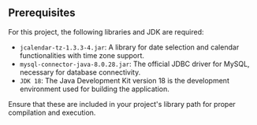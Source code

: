 ## Prerequisites

For this project, the following libraries and JDK are required:

- `jcalendar-tz-1.3.3-4.jar`: A library for date selection and calendar functionalities with time zone support.
- `mysql-connector-java-8.0.28.jar`: The official JDBC driver for MySQL, necessary for database connectivity.
- `JDK 18`: The Java Development Kit version 18 is the development environment used for building the application.

Ensure that these are included in your project's library path for proper compilation and execution.
